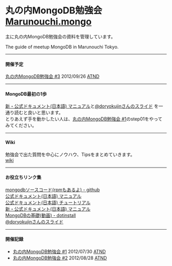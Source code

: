 丸の内MongoDB勉強会 [Marunouchi.mongo](http://syokenz.github.com/marunouchi-mongodb/)
==================

主に丸の内MongoDB勉強会の資料を管理しています。

The guide of meetup MongoDB in Marunouchi Tokyo.

----
#### 開催予定
[丸の内MongoDB勉強会 #3](https://github.com/syokenz/marunouchi-mongodb/tree/master/20120926) 2012/09/26 [ATND](http://atnd.org/events/32249)

----
#### MongoDB最初の1歩
[新・公式ドキュメント(日本語) マニュアル](http://jp.docs.mongodb.org/manual/)と[@doryokujinさんのスライド](http://www.slideshare.net/doryokujin/)
を一通り読むと良いと思います。  
とりあえず手を動かしたい人は、[丸の内MongoDB勉強会 #1](https://github.com/syokenz/marunouchi-mongodb/tree/master/20120730)のstep01をやってみてください。

----
#### Wiki
勉強会で出た質問を中心にノウハウ、Tipsをまとめていきます。  
[wiki](https://github.com/syokenz/marunouchi-mongodb/wiki)

----
#### お役立ちリンク集
[mongodbソースコード(rpmもあるよ) - github](https://github.com/mongodb/mongo)  
[公式ドキュメント(日本語) マニュアル](http://www.mongodb.org/pages/viewpage.action?pageId=5079208)  
[公式ドキュメント(日本語) チュートリアル](http://www.mongodb.org/pages/viewpage.action?pageId=5079135)  
[新・公式ドキュメント(日本語) マニュアル](http://jp.docs.mongodb.org/manual/)  
[MongoDBの基礎(動画) - dotinstall](http://dotinstall.com/lessons/basic_mongodb)  
[@doryokujinさんのスライド](http://www.slideshare.net/doryokujin/)

----
#### 開催記録
* [丸の内MongoDB勉強会 #1](https://github.com/syokenz/marunouchi-mongodb/tree/master/20120730) 2012/07/30 [ATND](http://atnd.org/events/30595)
* [丸の内MongoDB勉強会 #2](https://github.com/syokenz/marunouchi-mongodb/tree/master/20120828) 2012/08/28 [ATND](http://atnd.org/events/31234)


